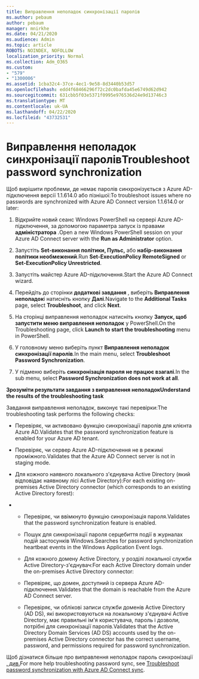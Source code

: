 ```yaml
---
title: Виправлення неполадок синхронізації паролів
ms.author: pebaum
author: pebaum
manager: mnirkhe
ms.date: 04/21/2020
ms.audience: Admin
ms.topic: article
ROBOTS: NOINDEX, NOFOLLOW
localization_priority: Normal
ms.collection: Adm_O365
ms.custom:
- "579"
- "1300006"
ms.assetid: 1cba32c4-37ce-4ec1-9e58-8d3440b53d57
ms.openlocfilehash: edd4f68466296f72c2dc0bafda45e6749d62d942
ms.sourcegitcommit: 631cbb5f03e5371f0995e976536d24e9d13746c3
ms.translationtype: MT
ms.contentlocale: uk-UA
ms.lasthandoff: 04/22/2020
ms.locfileid: "43732531"
---
```

# <a name="troubleshoot-password-synchronization"></a><span data-ttu-id="85fee-102">Виправлення неполадок синхронізації паролів</span><span class="sxs-lookup"><span data-stu-id="85fee-102">Troubleshoot password synchronization</span></span>

<span data-ttu-id="85fee-103">Щоб вирішити проблеми, де немає паролів синхронізується з Azure AD-підключення версії 1.1.614.0 або пізнішої:</span><span class="sxs-lookup"><span data-stu-id="85fee-103">To troubleshoot issues where no passwords are synchronized with Azure AD Connect version 1.1.614.0 or later:</span></span>
  
1. <span data-ttu-id="85fee-104">Відкрийте новий сеанс Windows PowerShell на сервері Azure AD-підключення, за допомогою параметра запуск із правами **адміністратора** .</span><span class="sxs-lookup"><span data-stu-id="85fee-104">Open a new Windows PowerShell session on your Azure AD Connect server with the **Run as Administrator** option.</span></span>

2. <span data-ttu-id="85fee-105">Запустіть **Set-виконання політики, Пульс,** або **набір-виконання політики необмежений**.</span><span class="sxs-lookup"><span data-stu-id="85fee-105">Run **Set-ExecutionPolicy RemoteSigned** or **Set-ExecutionPolicy Unrestricted**.</span></span>

3. <span data-ttu-id="85fee-106">Запустіть майстер Azure AD-підключення.</span><span class="sxs-lookup"><span data-stu-id="85fee-106">Start the Azure AD Connect wizard.</span></span>

4. <span data-ttu-id="85fee-107">Перейдіть до сторінки **додаткові завдання** , виберіть **Виправлення неполадок**і натисніть кнопку **Далі**.</span><span class="sxs-lookup"><span data-stu-id="85fee-107">Navigate to the **Additional Tasks** page, select **Troubleshoot**, and click **Next**.</span></span>

5. <span data-ttu-id="85fee-108">На сторінці виправлення неполадок натисніть кнопку **Запуск, щоб запустити меню виправлення неполадок** у PowerShell.</span><span class="sxs-lookup"><span data-stu-id="85fee-108">On the Troubleshooting page, click **Launch to start the troubleshooting** menu in PowerShell.</span></span>

6. <span data-ttu-id="85fee-109">У головному меню виберіть пункт **Виправлення неполадок синхронізації паролів**.</span><span class="sxs-lookup"><span data-stu-id="85fee-109">In the main menu, select **Troubleshoot Password Synchronization**.</span></span>

7. <span data-ttu-id="85fee-110">У підменю виберіть **синхронізація пароля не працює взагалі**.</span><span class="sxs-lookup"><span data-stu-id="85fee-110">In the sub menu, select **Password Synchronization does not work at all**.</span></span>

<span data-ttu-id="85fee-111">**Зрозуміти результати завдання з виправлення неполадок**</span><span class="sxs-lookup"><span data-stu-id="85fee-111">**Understand the results of the troubleshooting task**</span></span>
  
<span data-ttu-id="85fee-112">Завдання виправлення неполадок, виконує такі перевірки:</span><span class="sxs-lookup"><span data-stu-id="85fee-112">The troubleshooting task performs the following checks:</span></span>
  
- <span data-ttu-id="85fee-113">Перевіряє, чи активовано функцію синхронізації паролів для клієнта Azure AD.</span><span class="sxs-lookup"><span data-stu-id="85fee-113">Validates that the password synchronization feature is enabled for your Azure AD tenant.</span></span>

- <span data-ttu-id="85fee-114">Перевіряє, чи сервер Azure AD-підключення не в режимі проміжного.</span><span class="sxs-lookup"><span data-stu-id="85fee-114">Validates that the Azure AD Connect server is not in staging mode.</span></span>

- <span data-ttu-id="85fee-115">Для кожного наявного локального з'єднувача Active Directory (який відповідає наявному лісі Active Directory):</span><span class="sxs-lookup"><span data-stu-id="85fee-115">For each existing on-premises Active Directory connector (which corresponds to an existing Active Directory forest):</span></span>

- 
  - <span data-ttu-id="85fee-116">Перевіряє, чи ввімкнуто функцію синхронізація пароля.</span><span class="sxs-lookup"><span data-stu-id="85fee-116">Validates that the password synchronization feature is enabled.</span></span>

  - <span data-ttu-id="85fee-117">Пошук для синхронізації пароля серцебиття події в журналах подій застосунків Windows.</span><span class="sxs-lookup"><span data-stu-id="85fee-117">Searches for password synchronization heartbeat events in the Windows Application Event logs.</span></span>

  - <span data-ttu-id="85fee-118">Для кожного домену Active Directory, у розділі локальної служби Active Directory-з'єднувач:</span><span class="sxs-lookup"><span data-stu-id="85fee-118">For each Active Directory domain under the on-premises Active Directory connector:</span></span>

  - <span data-ttu-id="85fee-119">Перевіряє, що домен, доступний із сервера Azure AD-підключення.</span><span class="sxs-lookup"><span data-stu-id="85fee-119">Validates that the domain is reachable from the Azure AD Connect server.</span></span>

  - <span data-ttu-id="85fee-120">Перевіряє, чи облікові записи служби доменів Active Directory (AD DS), які використовуються на локальному з'єднувачі Active Directory, має правильні ім'я користувача, пароль і дозволи, потрібні для синхронізації паролів.</span><span class="sxs-lookup"><span data-stu-id="85fee-120">Validates that the Active Directory Domain Services (AD DS) accounts used by the on-premises Active Directory connector has the correct username, password, and permissions required for password synchronization.</span></span>

<span data-ttu-id="85fee-121">Щоб дізнатися більше про виправлення неполадок пароль синхронізації [, див.](https://docs.microsoft.com/azure/active-directory/connect/active-directory-aadconnectsync-troubleshoot-password-synchronization)</span><span class="sxs-lookup"><span data-stu-id="85fee-121">For more help troubleshooting password sync, see [Troubleshoot password synchronization with Azure AD Connect sync](https://docs.microsoft.com/azure/active-directory/connect/active-directory-aadconnectsync-troubleshoot-password-synchronization).</span></span>
  